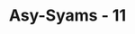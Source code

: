 ---
title: "Asy-Syams - 11"
no: 11
arabic_no: ١١
ayah: كَذَّبَتْ ثَمُوْدُ بِطَغْوٰىهَآ  ۖ
translation: "(Kaum) samud telah mendustakan (rasulnya) karena mereka melampaui batas (zalim),"
tafsir: "Kaum Samud adalah umat Nabi Saleh. Mereka telah mendustakan dan mengingkari kenabian dan ajaran-ajaran yang dibawa Nabi Saleh dari Allah. Nabi Saleh diberi mukjizat oleh Allah sebagai ujian bagi kaumnya, yaitu seekor unta betina yang dijelmakan dari sebuah batu besar, untuk menandingi keahlian kaum itu yang sangat piawai dalam seni patung dari batu. Bila mereka piawai dalam seni patung sehingga patung itu terlihat bagaikan hidup, maka mukjizat Nabi Saleh adalah menjelmakan seekor unta betina yang benar-benar hidup dari sebuah batu. Akan tetapi, mereka tidak mengakuinya, dan berusaha membunuh unta itu."
---